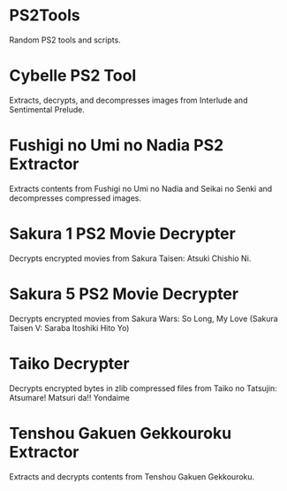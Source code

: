 # PS2Tools
Random PS2 tools and scripts.

# Cybelle PS2 Tool
Extracts, decrypts, and decompresses images from Interlude and Sentimental Prelude.

# Fushigi no Umi no Nadia PS2 Extractor
Extracts contents from Fushigi no Umi no Nadia and Seikai no Senki and decompresses compressed images.

# Sakura 1 PS2 Movie Decrypter
Decrypts encrypted movies from Sakura Taisen: Atsuki Chishio Ni.

# Sakura 5 PS2 Movie Decrypter
Decrypts encrypted movies from Sakura Wars: So Long, My Love (Sakura Taisen V: Saraba Itoshiki Hito Yo)

# Taiko Decrypter
Decrypts encrypted bytes in zlib compressed files from Taiko no Tatsujin: Atsumare! Matsuri da!! Yondaime

# Tenshou Gakuen Gekkouroku Extractor
Extracts and decrypts contents from Tenshou Gakuen Gekkouroku.
